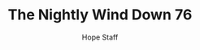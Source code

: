 ---
image: /assets/img/nwd/76_nwd_psalm_118_14_a_nlt.png
title: The Nightly Wind Down 76
number: 76
categories:
  - The Nightly Wind Down
author: Hope Staff
notes: The Nightly Wind Down 76
embed: >-
  EMBED_GOES_HERE
transcript: >-
  SOME LINES OF TEXT START HERE
---